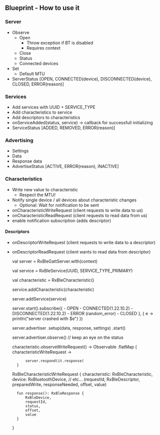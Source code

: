 ## Blueprint - How to use it

### Server
* Observe
  * Open
    * Throw exception if BT is disabled
    * Requires context
  * Close
  * Status
  * Connected devices
* Set
  * Default MTU
* ServerStatus [OPEN, CONNECTED(device), DISCONNECTED(device), CLOSED, ERROR(reason)]


### Services
* Add services with UUID + SERVICE_TYPE
* Add characteristics to service
* Add descriptors to characteristics
* onServiceAdded(status, service) -> callback for successfull initializing
* ServiceStatus [ADDED, REMOVED, ERROR(reason)]

### Advertising
* Settings
* Data
* Response data
* AdvertiseStatus [ACTIVE, ERROR(reason), INACTIVE]

### Characteristics
* Write new value to characteristic
  * Respect the MTU! 
* Notify single device / all devices about characteristic changes
  * Optional: Wait for notification to be sent
* onCharacteristicWriteRequest (client requests to write data to us)
* onCharacteristicReadRequest (client requests to read data from us)
* enable notification subscription (adds descriptor)

#### Descriptors

* onDescriptorWriteRequest (client requests to write data to a descriptor)
* onDescriptorReadRequest (client wants to read data from descriptor)


    val server = RxBleGattServer.with(context)
    
    val service = RxBleService(UUID, SERVICE_TYPE_PRIMARY)
    
    val characteristic = RxBleCharacteristic()
    
    service.addCharacteristic(characteristic)
    
    server.addService(service)
    
    server.start().subscribe({ 
        - OPEN
        - CONNECTED(1.22.10.2)
        - DISCONNECTED(1.22.10.2)
        - ERROR (random_error)
        - CLOSED
    }, { e -> 
        println("server crashed with $e")
    })

    server.advertiser
        .setup(data, response, settings)
        .start()
    
    server.advertiser.observe() // keep an eye on the status

    characteristic.observeWriteRequest() -> Observable<RxBleCharacteristicWriteRequest>
        .flatMap { characteristicWriteRequest -> 
            
            server.respond(it.response(
        }
    
    RxBleCharacteristicWriteRequest {
        characteristic: RxBleCharacteristic,
        device: RxBluetoothDevice,
        // etc... (requestId, RxBleDescriptor, preparedWrite, responseNeeded, offset, value)
        
        fun response(): RxBleResponse {
            RxBleDevice,
            requestId,
            status,
            offset,
            value
        }
    }